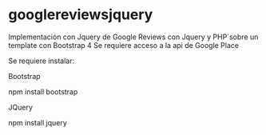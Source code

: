 # googlereviewsjquery
Implementación con Jquery de Google Reviews con Jquery y PHP´sobre un template con Bootstrap 4
Se requiere acceso a la api de Google Place

Se requiere instalar:

Bootstrap

npm install bootstrap

JQuery

npm install jquery